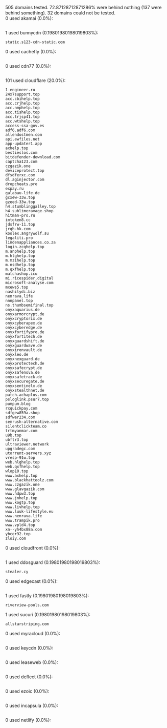 505 domains tested. 72.87128712871286% were behind nothing (137 were behind something). 32 domains could not be tested.<br>
0 used akamai (0.0%):
```

```

1 used bunnycdn (0.19801980198019803%):
```
static.s123-cdn-static.com
```

0 used cachefly (0.0%):
```

```

0 used cdn77 (0.0%):
```

```

101 used cloudflare (20.0%):
```
1-engineer.ru
24x7support.top
acc.cbihelp.top
acc.crjhelp.top
acc.nmphelp.top
acc.tishelp.top
acc.trjsp41.top
acc.wtshelp.top
access-ssa-gov.es
adf6.adf6.com
allendostmen.com
api.ewfiles.net
app-updater1.app
axhelp.top
bestieslos.com
bitdefender-download.com
captcha123.com
czgazik.one
deviceprotect.top
dfsdferxc.com
dl.aginjector.com
dropcheats.pro
expay.ru
galabau-life.de
gcxew-33w.top
gzeed-33w.top
h4.stumblinggalley.top
h4.sublimeravage.shop
hitman-pro.ru
imtoken8.cc
jdsfrw-11.top
jrqh-hk.com
koolex.angrywolf.su
legaliti.pro
lindenappliances.co.za
login.zcqhelp.top
m.anphelp.top
m.hlghelp.top
m.mzihelp.top
m.nsdhelp.top
m.qxfhelp.top
matchashop.icu
mi.ricespider.digital
microsoft-analyse.com
mxews5.top
nashilydi.biz
nenrava.life
nnnpanel.top
ns.thumbsemifinal.top
onyxaquarius.de
onyxarmorcrypt.de
onyxcryptorix.de
onyxcyberapex.de
onyxcyberedge.de
onyxfortifypro.de
onyxfortitech.de
onyxguardshift.de
onyxguardwave.de
onyxironvault.de
onyxleo.de
onyxnexguard.de
onyxprotectech.de
onyxsafecrypt.de
onyxsafenova.de
onyxsafetrack.de
onyxsecuregate.de
onyxsentinelx.de
onyxstealthnet.de
patch.achaplus.com
psloglink.psur7.top
pumpum.blog
rxquickpay.com
sdfgew859a.shop
sdfwer234.com
semrush-alternative.com
silentclickteam.co
trtmyanmar.com
u9b.top
ubftr3.top
ultraviewer.network
upgradegc.com
utorrent-servers.xyz
vresp-91w.top
web.hlghelp.top
web.qxfhelp.top
wlop10.top
www.axhelp.top
www.blackhattoolz.com
www.czgazik.one
www.glavgazik.com
www.hdpw3.top
www.jnhelp.top
www.kogtp.top
www.livhelp.top
www.luuk-lifestyle.eu
www.nenrava.life
www.trampik.pro
www.vpld4.top
xn--yh4bx88a.com
ybcer92.top
zloiy.com
```

0 used cloudfront (0.0%):
```

```

1 used ddosguard (0.19801980198019803%):
```
stealer.cy
```

0 used edgecast (0.0%):
```

```

1 used fastly (0.19801980198019803%):
```
riverview-pools.com
```

1 used sucuri (0.19801980198019803%):
```
allstarstriping.com
```

0 used myracloud (0.0%):
```

```

0 used keycdn (0.0%):
```

```

0 used leaseweb (0.0%):
```

```

0 used deflect (0.0%):
```

```

0 used ezoic (0.0%):
```

```

0 used incapsula (0.0%):
```

```

0 used netlify (0.0%):
```

```
